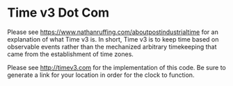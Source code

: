 # Time v3 Dot Com
Please see https://www.nathanruffing.com/aboutpostindustrialtime for an explanation of what Time v3 is. In short, Time v3 is to keep time based on observable events rather than the mechanized arbitrary timekeeping that came from the establishment of time zones.

Please see http://timev3.com for the implementation of this code. Be sure to generate a link for your location in order for the clock to function.
